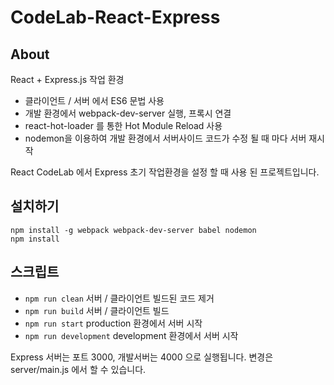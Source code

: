 # CodeLab-React-Express

## About

React + Express.js 작업 환경
- 클라이언트 / 서버 에서 ES6 문법 사용
- 개발 환경에서 webpack-dev-server 실행, 프록시 연결
- react-hot-loader 를 통한 Hot Module Reload 사용
- nodemon을 이용하여 개발 환경에서 서버사이드 코드가 수정 될 때 마다 서버 재시작

React CodeLab 에서 Express 초기 작업환경을 설정 할 때 사용 된 프로젝트입니다.


## 설치하기

```
npm install -g webpack webpack-dev-server babel nodemon
npm install
```

## 스크립트

- `npm run clean` 서버 / 클라이언트 빌드된 코드 제거
- `npm run build` 서버 / 클라이언트 빌드
- `npm run start` production 환경에서 서버 시작
- `npm run development` development 환경에서 서버 시작

Express 서버는 포트 3000, 개발서버는 4000 으로 실행됩니다. 변경은 server/main.js 에서 할 수 있습니다.

